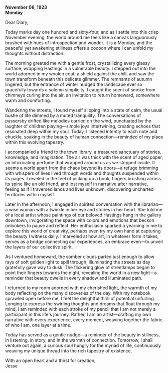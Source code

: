
**November 06, 1923**  
**Monday**

Dear Diary,

Today marks day one hundred and sixty-four, and as I settle into this crisp November evening, the world around me feels like a canvas languorously brushed with hues of introspection and wonder. It is a Monday, and the peaceful yet awakening stillness offers a cocoon where I can unfold my thoughts without distraction.

The morning greeted me with a gentle frost, crystallizing every glassy surface, wrapping Hastings in a vulnerable beauty. I stepped out into the world adorned in my woolen coat, a shield against the chill, and saw the town transform beneath this delicate glimmer. The remnants of autumn lingered, but the entrance of winter nudged the landscape ever so gracefully towards a solemn simplicity. I caught the scent of smoke from chimneys curling into the air, an invitation to return homeward, somewhere warm and comforting.

Wandering the streets, I found myself slipping into a state of calm, the usual bustle of life dimmed by a muted tranquility. The conversations of passersby drifted like melodies carried on the wind, punctuated by the laughter of children playing—simple joys intertwining, creating echoes that resonated deep within my soul. Today, I listened intently to each note and chuckle, soaking in the beauty of human connection—reminded of my place within this evolving tapestry.

I accompanied a friend to the town library, a treasured sanctuary of stories, knowledge, and imagination. The air was thick with the scent of aged paper, an intoxicating perfume that wrapped around us as we stepped inside. It seems a world apart from the chaos beyond its doors—a refuge brimming with whispers of lives lived through words and thoughts suspended within its pages. I reveled in the feel of picking up a book, fingers brushing across its spine like an old friend, and lost myself in narrative after narrative, feeling as if I traversed lands and lives unknown, discovering uncharted territories within myself.

Later in the afternoon, I engaged in spirited conversation with the librarian—a wise woman with a twinkle in her eye and stories in her heart. She told me of a local artist whose paintings of our beloved Hastings hang in the gallery downtown, invigorating the space with colors and emotions that beckon onlookers to pause and reflect. Her enthusiasm sparked a yearning in me to explore this world of creativity, perhaps even try my own hand at capturing the beauty I witness daily. I marveled at how art, in whatever form it takes, serves as a bridge connecting our experiences, an embrace even—to unveil the layers of our collective spirit. 

As I ventured homeward, the somber clouds parted just enough to allow rays of soft golden light to spill through, illuminating the streets as day gratefully gave way to dusk. The flickering glow of streetlamps began to point their fingers towards the night, revealing the world in a new light—a reminder that beauty dwells in every shadow and illuminated path.

I returned to my room adorned with my cherished light, the warmth of my body reflecting on the many discoveries of the day. With my notebook sprawled open before me, I feel the delightful thrill of potential unfurling. Longing to express the swirling thoughts and dreams that float through my mind, I am reminded with each stroke of my pencil that I am not merely a participant in this life's journey. Rather, I am an artist—crafting my own narrative with every experience, every moment, weaving together the fabric of who I am, one layer at a time.

Today has served as a gentle nudge—a reminder of the beauty in stillness, in listening, in story, and in the warmth of connection. Tomorrow, I shall venture out again, a curious soul hungry for the myriad of life, continuously weaving my unique thread into the rich tapestry of existence.

With an open heart and a thirst for creation,  
Jesse
